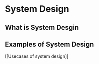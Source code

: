 # System Design

## What is System Desgin

## Examples of System Design
[[Usecases of system design]]